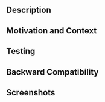 <!--
  Q. Which branch should I use for my pull request?
  A. Use `master` branch (probably).

  Q. Which branch if my change is a bug fix for Gatsby v1?
  A. In this case, you should use the `v1` branch

  Q. Which branch if I'm still not sure?
  A. Use `master` branch. Ask in the PR if you're not sure and a Gatsby maintainer will be happy to help :)

  Note: We will only accept bug fixes for Gatsby v1. New features should be added to Gatsby v2.

  Learn more about contributing: https://www.gatsbyjs.org/docs/how-to-contribute/
-->

<!-- This is for fixing bugs! For pull requesting new features, improvements and changes use https://github.com/gatsbyjs/gatsby/compare/?template=features.md -->
<!-- Don't forget to follow code style, and update documentation and tests if needed -->
<!-- If you can't answer some sections, please delete them -->

## Description
<!-- Describe your changes in detail -->

## Motivation and Context
<!-- Why is this change required? What problem does it solve? -->
<!-- If it fixes an open issue, please link to the issue here -->

## Testing
<!-- Please describe in detail how you tested your changes -->
<!-- Include details of your testing environment, and the tests you ran to see how your change affects other areas of the code, etc.-->

## Backward Compatibility
<!-- Will your changes brake backward compatibility or not? -->

## Screenshots
<!-- Add screenshots of your changes -->
